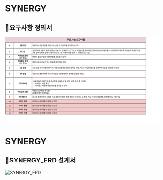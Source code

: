 # SYNERGY
## 📝요구사항 정의서
<img src ="src/main/webapp/resource/readme/요구사항%20정의서.jpg" alt="요구사항 정의서" width="600">

# SYNERGY
## 📝SYNERGY_ERD 설계서
<img src ="src/main/webapp/resource/readme/SYNERGY_ERD.jpg" alt="SYNERGY_ERD" width="600">
